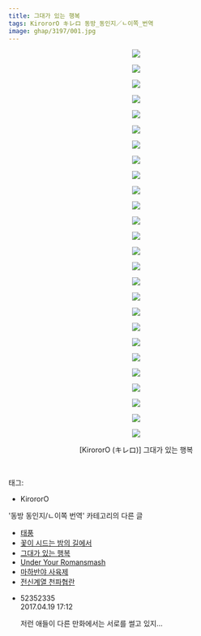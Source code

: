 ```yaml
---
title: 그대가 있는 행복
tags: KirororO キレロ 동방_동인지／ㄴ이쪽_번역
image: ghap/3197/001.jpg
---
```

<div class="article">
<p style="text-align: center; clear: none; float: none;"><img src="{{ site.nasurl }}/ghap/3197/001.jpg"/></p>
<p style="text-align: center; clear: none; float: none;"><img src="{{ site.nasurl }}/ghap/3197/002.jpg"/></p>
<p style="text-align: center; clear: none; float: none;"><img src="{{ site.nasurl }}/ghap/3197/003.jpg"/></p>
<p style="text-align: center; clear: none; float: none;"><img src="{{ site.nasurl }}/ghap/3197/004.jpg"/></p>
<p style="text-align: center; clear: none; float: none;"><img src="{{ site.nasurl }}/ghap/3197/005.jpg"/></p>
<p style="text-align: center; clear: none; float: none;"><img src="{{ site.nasurl }}/ghap/3197/006.jpg"/></p>
<p style="text-align: center; clear: none; float: none;"><img src="{{ site.nasurl }}/ghap/3197/007.jpg"/></p>
<p style="text-align: center; clear: none; float: none;"><img src="{{ site.nasurl }}/ghap/3197/008.jpg"/></p>
<p style="text-align: center; clear: none; float: none;"><img src="{{ site.nasurl }}/ghap/3197/009.jpg"/></p>
<p style="text-align: center; clear: none; float: none;"><img src="{{ site.nasurl }}/ghap/3197/010.jpg"/></p>
<p style="text-align: center; clear: none; float: none;"><img src="{{ site.nasurl }}/ghap/3197/011.jpg"/></p>
<p style="text-align: center; clear: none; float: none;"><img src="{{ site.nasurl }}/ghap/3197/012.jpg"/></p>
<p style="text-align: center; clear: none; float: none;"><img src="{{ site.nasurl }}/ghap/3197/013.jpg"/></p>
<p style="text-align: center; clear: none; float: none;"><img src="{{ site.nasurl }}/ghap/3197/014.jpg"/></p>
<p style="text-align: center; clear: none; float: none;"><img src="{{ site.nasurl }}/ghap/3197/015.jpg"/></p>
<p style="text-align: center; clear: none; float: none;"><img src="{{ site.nasurl }}/ghap/3197/016.jpg"/></p>
<p style="text-align: center; clear: none; float: none;"><img src="{{ site.nasurl }}/ghap/3197/017.jpg"/></p>
<p style="text-align: center; clear: none; float: none;"><img src="{{ site.nasurl }}/ghap/3197/018.jpg"/></p>
<p style="text-align: center; clear: none; float: none;"><img src="{{ site.nasurl }}/ghap/3197/019.jpg"/></p>
<p style="text-align: center; clear: none; float: none;"><img src="{{ site.nasurl }}/ghap/3197/020.jpg"/></p>
<p style="text-align: center; clear: none; float: none;"><img src="{{ site.nasurl }}/ghap/3197/021.jpg"/></p>
<p style="text-align: center; clear: none; float: none;"><img src="{{ site.nasurl }}/ghap/3197/022.jpg"/></p>
<p style="text-align: center; clear: none; float: none;"><img src="{{ site.nasurl }}/ghap/3197/023.jpg"/></p>
<p style="text-align: center; clear: none; float: none;"><img src="{{ site.nasurl }}/ghap/3197/024.jpg"/></p>
<p style="text-align: center; clear: none; float: none;"><img src="{{ site.nasurl }}/ghap/3197/025.jpg"/></p>
<p style="text-align: center; clear: none; float: none;"><img src="{{ site.nasurl }}/ghap/3197/026.jpg"/></p>
<p style="text-align: center; clear: none; float: none;">[KirororO (キレロ)] 그대가 있는 행복</p>
<p><br/></p>
</div><div class="tagTrail">
<p>태그: </p>
<ul>
<li>KirororO</li>
</ul>
</div><div class="another">
<p>'동방 동인지/ㄴ이쪽 번역' 카테고리의 다른 글</p>
<ul>
<li><a href="/2017-04-30-ghap_3217">태풍</a></li>
<li><a href="/2017-04-22-ghap_3216">꽃이 시드는 밤의 길에서</a></li>
<li><a href="/2017-04-19-ghap_3197">그대가 있는 행복</a></li>
<li><a href="/2017-04-18-ghap_3181">Under Your Romansmash</a></li>
<li><a href="/2017-04-08-ghap_3179">마하반야 사육제</a></li>
<li><a href="/2017-04-05-ghap_3178">전신계열 천파협란</a></li>
</ul>
</div><div class="cb_module cb_fluid">
<div class="cb_wrt cb_profile">
<div class="comment">
<ul>
<li class="cb_thumb_off" id="comment14969417">
<div class="cb_comment_area">
<div class="cb_info_area">
<div class="cb_section">
<span class="cb_nick_name">52352335</span>
</div>
<div class="cb_section">
<span class="cb_date">2017.04.19 17:12 </span>
</div>
</div>
<div class="cb_dsc_comment">
<p class="cb_dsc">
											저런 애들이 다른 만화에서는 서로를 썰고 있지...
										</p>
</div>
</div></li>
</ul>
</div>
</div><!-- commentList close -->
</div>
